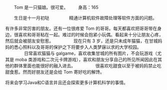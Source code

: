 　　Tom 是一只猫娘。很可爱。
　　身高：165 

　　生日是十一月初哒
　　
　　精通计算机软件故障处理等软件方面的问题。

   有许多非常厉害的朋友。还有一位很疼爱 Tom 的哥哥。每天都喜欢把哥哥带在身边，很喜欢和哥哥粘在一起。难过的时候会抱紧小玩偶。看起来十分让朋友心疼，然后就会被朋友安慰惹。
　　
　　现在只有 3 岁，还是只未成年猫猫，在甘城妈妈的悉心照料以及哥哥的保护之下将要步入人类梦寐以求的大学校园。
　　
　　日常喜欢猫猫与 galgame，喜欢收集甘城的所有图片，不会玩游戏（尤其是 moba 类游戏和二次元卡牌游戏），喜欢和朋友分享自己的所见所闻因此在其他的群体里面也能很好的融入进去。
　　
　　很喜欢吃甜食以至于被妈妈禁止吃甜食惹。然而好朋友还是会给 Tom 寄好吃的解馋。

   将来会学习Java和C语言并且还会探索更多计算机科学的事情。
